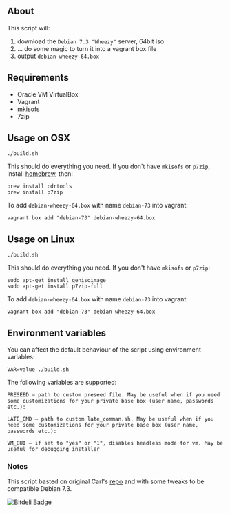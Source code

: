 ## About

This script will:

 1. download the `Debian 7.3 "Wheezy"` server, 64bit iso
 2. ... do some magic to turn it into a vagrant box file
 3. output `debian-wheezy-64.box`

## Requirements

 * Oracle VM VirtualBox
 * Vagrant
 * mkisofs
 * 7zip

## Usage on OSX

    ./build.sh

This should do everything you need. If you don't have `mkisofs` or `p7zip`, install [homebrew](http://mxcl.github.com/homebrew/), then:

    brew install cdrtools
    brew install p7zip
    
To add `debian-wheezy-64.box` with name `debian-73` into vagrant:

    vagrant box add "debian-73" debian-wheezy-64.box

## Usage on Linux

    ./build.sh

This should do everything you need. If you don't have `mkisofs` or `p7zip`:

    sudo apt-get install genisoimage
    sudo apt-get install p7zip-full
    
To add `debian-wheezy-64.box` with name `debian-73` into vagrant:

    vagrant box add "debian-73" debian-wheezy-64.box

## Environment variables

You can affect the default behaviour of the script using environment variables:

    VAR=value ./build.sh

The following variables are supported:

    PRESEED — path to custom preseed file. May be useful when if you need some customizations for your private base box (user name, passwords etc.):

    LATE_CMD — path to custom late_comman.sh. May be useful when if you need some customizations for your private base box (user name, passwords etc.):
    
    VM_GUI — if set to "yes" or "1", disables headless mode for vm. May be useful for debugging installer


### Notes

This script basted on original Carl's [repo](https://github.com/cal/vagrant-ubuntu-precise-64) and with some tweaks to be compatible Debian 7.3.

[![Bitdeli Badge](https://d2weczhvl823v0.cloudfront.net/dotzero/vagrant-debian-wheezy-64/trend.png)](https://bitdeli.com/free "Bitdeli Badge")
